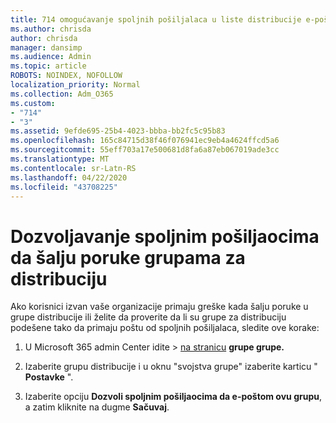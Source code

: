 ```yaml
---
title: 714 omogućavanje spoljnih pošiljalaca u liste distribucije e-pošte
ms.author: chrisda
author: chrisda
manager: dansimp
ms.audience: Admin
ms.topic: article
ROBOTS: NOINDEX, NOFOLLOW
localization_priority: Normal
ms.collection: Adm_O365
ms.custom:
- "714"
- "3"
ms.assetid: 9efde695-25b4-4023-bbba-bb2fc5c95b83
ms.openlocfilehash: 165c84715d38f46f076941ec9eb4a4624ffcd5a6
ms.sourcegitcommit: 55eff703a17e500681d8fa6a87eb067019ade3cc
ms.translationtype: MT
ms.contentlocale: sr-Latn-RS
ms.lasthandoff: 04/22/2020
ms.locfileid: "43708225"
---
```

# <a name="allow-external-senders-to-send-messages-to-distribution-groups"></a>Dozvoljavanje spoljnim pošiljaocima da šalju poruke grupama za distribuciju

Ako korisnici izvan vaše organizacije primaju greške kada šalju poruke u grupe distribucije ili želite da proverite da li su grupe za distribuciju podešene tako da primaju poštu od spoljnih pošiljalaca, sledite ove korake:

1. U Microsoft 365 admin Center idite > [na stranicu](https://portal.office.com/adminportal/home#/groups) **grupe grupe.**  

2. Izaberite grupu distribucije i u oknu "svojstva grupe" izaberite karticu " **Postavke** ".

3. Izaberite opciju **Dozvoli spoljnim pošiljaocima da e-poštom ovu grupu**, a zatim kliknite na dugme **Sačuvaj**.

